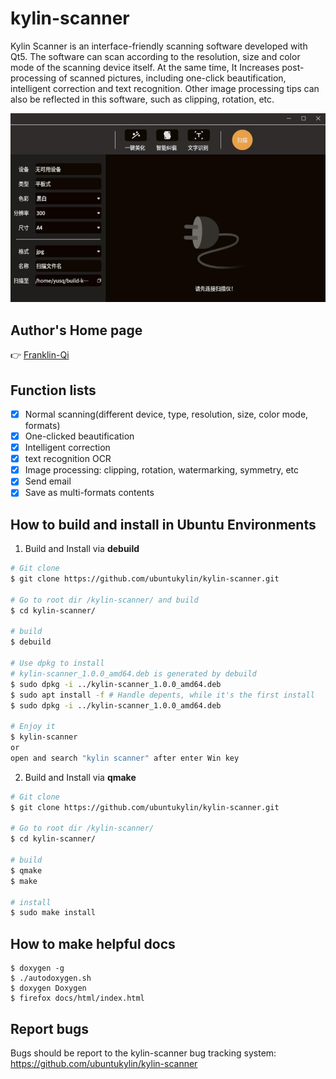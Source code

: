 # kylin-scanner
Kylin Scanner is an interface-friendly scanning software developed with Qt5.
The software can scan according to the resolution, size and color mode of
the scanning device itself. At the same time, It Increases post-processing of scanned pictures,
including one-click beautification, intelligent correction and text recognition.
Other image processing tips can also be reflected in this software, such as clipping, rotation, etc.

![Main Picture](docs/scan.jpg)

## Author's Home page
:point_right:  [Franklin-Qi](https://Franklin-Qi.github.io/)

## Function lists
- [x] Normal scanning(different device, type, resolution, size, color mode, formats)
- [x] One-clicked beautification
- [x] Intelligent correction
- [x] text recognition OCR
- [x] Image processing: clipping, rotation, watermarking, symmetry, etc
- [x] Send email
- [x] Save as multi-formats contents

## How to build and install in Ubuntu Environments
1. Build and Install via **debuild**
``` bash
# Git clone
$ git clone https://github.com/ubuntukylin/kylin-scanner.git

# Go to root dir /kylin-scanner/ and build
$ cd kylin-scanner/

# build
$ debuild

# Use dpkg to install
# kylin-scanner_1.0.0_amd64.deb is generated by debuild
$ sudo dpkg -i ../kylin-scanner_1.0.0_amd64.deb
$ sudo apt install -f # Handle depents, while it's the first install
$ sudo dpkg -i ../kylin-scanner_1.0.0_amd64.deb

# Enjoy it
$ kylin-scanner
or
open and search "kylin scanner" after enter Win key
```

2. Build and Install via **qmake**
``` bash
# Git clone
$ git clone https://github.com/ubuntukylin/kylin-scanner.git

# Go to root dir /kylin-scanner/
$ cd kylin-scanner/

# build
$ qmake
$ make

# install
$ sudo make install

```

## How to make helpful docs
```
$ doxygen -g
$ ./autodoxygen.sh
$ doxygen Doxygen
$ firefox docs/html/index.html
```

## Report bugs
Bugs should be report to the kylin-scanner bug tracking system: https://github.com/ubuntukylin/kylin-scanner
